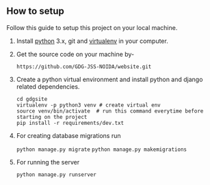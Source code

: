 ## How to setup

Follow this guide to setup this project on your local machine.

1. Install [python] 3.x, git and [virtualenv] in your computer.

2. Get the source code on your machine by-

	`https://github.com/GDG-JSS-NOIDA/website.git`

3. Create a python virtual environment and install python and django related dependencies.

    ```shell
    cd gdgsite
    virtualenv -p python3 venv # create virtual env
    source venv/bin/activate  # run this command everytime before starting on the project
    pip install -r requirements/dev.txt
    ```
4. For creating database migrations run
    
    `python manage.py migrate`
    `python manage.py makemigrations`

5. For running the server
   
    `python manage.py runserver`


[virtualenv]: https://virtualenv.pypa.io/
[python]: https://www.python.org/ftp/python/3.6.2/Python-3.6.2.tar.xz
